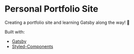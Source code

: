 # Personal Portfolio Site

Creating a portfolio site and learning Gatsby along the way! 🚀

Built with:

- [Gatsby](https://www.gatsbyjs.com/)
- [Styled-Components](https://styled-components.com/)
